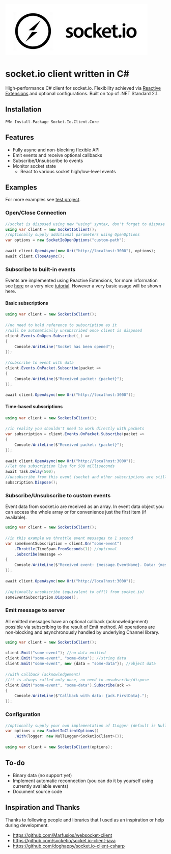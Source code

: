 ![](socket-io-logo.png)

# socket.io client written in C&#35;

High-performance C# client for socket.io. Flexibility achieved via [Reactive Extensions](https://github.com/dotnet/reactive#reactive-extensions) and optional configurations. Built on top of .NET Standard 2.1.

## Installation

```
PM> Install-Package Socket.Io.Client.Core
```

## Features

- Fully async and non-blocking flexible API
- Emit events and receive optional callbacks
- Subscribe/Unsubscribe to events
- Monitor socket state
  - React to various socket high/low-level events

## Examples

For more examples see [test project](https://github.com/LadislavBohm/socket.io-client-core/tree/master/src/Socket.Io.Client.Core.Test).

### Open/Close Connection

```csharp
//socket is disposed using new "using" syntax, don't forget to dispose it!
using var client = new SocketIoClient();
//optionally supply additional parameters using OpenOptions
var options = new SocketIoOpenOptions("custom-path");

await client.OpenAsync(new Uri("http://localhost:3000"), options);
await client.CloseAsync();
```

### Subscribe to built-in events

Events are implemented using Reactive Extensions, for more information see [here](https://github.com/dotnet/reactive#reactive-extensions) or a very nice [tutorial](http://introtorx.com/). However a very basic usage will be shown here.

#### Basic subscriptions

```csharp
using var client = new SocketIoClient();

//no need to hold reference to subscription as it
//will be automatically unsubscribed once client is disposed
client.Events.OnOpen.Subscribe((_) =>
{
    Console.WriteLine("Socket has been opened");
});

//subscribe to event with data
client.Events.OnPacket.Subscribe(packet =>
{
    Console.WriteLine($"Received packet: {packet}");
});

await client.OpenAsync(new Uri("http://localhost:3000"));
```

#### Time-based subscriptions

```csharp
using var client = new SocketIoClient();

//in reality you shouldn't need to work directly with packets
var subscription = client.Events.OnPacket.Subscribe(packet =>
{
    Console.WriteLine($"Received packet: {packet}");
});

await client.OpenAsync(new Uri("http://localhost:3000"));
//let the subscription live for 500 milliseconds
await Task.Delay(500);
//unsubscribe from this event (socket and other subscriptions are still running)
subscription.Dispose();
```

### Subscribe/Unsubscribe to custom events

Event data from socket.io are received as an array. In event data object you can access the whole array or for convenience just the first item (if available).

```csharp
using var client = new SocketIoClient();

//in this example we throttle event messages to 1 second
var someEventSubscription = client.On("some-event")
    .Throttle(TimeSpan.FromSeconds(1)) //optional
    .Subscribe(message =>
{
    Console.WriteLine($"Received event: {message.EventName}. Data: {message.FirstData}");
});

await client.OpenAsync(new Uri("http://localhost:3000"));

//optionally unsubscribe (equivalent to off() from socket.io)
someEventSubscription.Dispose();
```

### Emit message to server

All emitted messages have an optional callback (acknowledgement) possible via subscribing to the result of Emit method.
All operations are non-blocking and asynchronously handled by underlying Channel library.

```csharp
using var client = new SocketIoClient();

client.Emit("some-event"); //no data emitted
client.Emit("some-event", "some-data"); //string data
client.Emit("some-event", new {data = "some-data"}); //object data

//with callback (acknowledgement)
//it is always called only once, no need to unsubscribe/dispose
client.Emit("some-event", "some-data").Subscribe(ack =>
{
    Console.WriteLine($"Callback with data: {ack.FirstData}.");
});
```

### Configuration

```csharp
//optionally supply your own implementation of ILogger (default is NullLogger)
var options = new SocketIoClientOptions()
    .With(logger: new NullLogger<SocketIoClient>());

using var client = new SocketIoClient(options);
```

## To-do

- Binary data (no support yet)
- Implement automatic reconnection (you can do it by yourself using currently available events)
- Document source code

## Inspiration and Thanks

Thanks to following people and libraries that I used as an inspiration or help during development.

- https://github.com/Marfusios/websocket-client
- https://github.com/socketio/socket.io-client-java
- https://github.com/doghappy/socket.io-client-csharp
